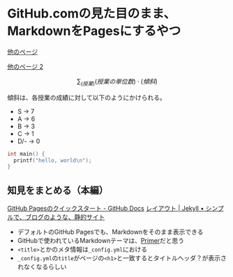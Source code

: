 # GitHub.comの見た目のまま、MarkdownをPagesにするやつ

[他のページ](other.md)

[他のページ 2](other-2.md)

$$
\sum_{(授業)}(授業の単位数)\cdot(傾斜)
$$

傾斜は、各授業の成績に対して以下のようにかけられる。

* S -> 7
* A -> 6
* B -> 3
* C -> 1
* D/- -> 0

```c
int main() {
  printf("hello, world\n");
}
```

## 知見をまとめる（本編）

[GitHub Pagesのクイックスタート - GitHub Docs](https://docs.github.com/ja/pages/quickstart)
[レイアウト | Jekyll • シンプルで、ブログのような、静的サイト](http://jekyllrb-ja.github.io/docs/layouts/)

- デフォルトのGitHub Pagesでも、Markdownをそのまま表示できる
- GitHubで使われているMarkdownテーマは、[Primer](https://github.com/pages-themes/primer)だと思う
- `<title>`とかのメタ情報は`_config.yml`における
- `_config.yml`の`title`がページの`<h1>`と一致するとタイトルヘッダ？が表示されなくなるらしい
